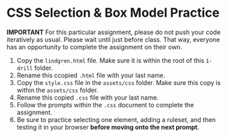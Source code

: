 # CSS Selection & Box Model Practice

**IMPORTANT** For this particular assignment, please do not push your code iteratively as usual. Please wait until just before class. That way, everyone has an opportunity to complete the assignment on their own.

1. Copy the `lindgren.html` file. Make sure it is within the root of this `1-drill` folder.
2. Rename this ccopied `.html` file with your last name.
3. Copy the `style.css` file in the `assets/css` folder. Make sure this copy is within the `assets/css` folder.
4. Rename this copied `.css` file with your last name.
5. Follow the prompts within the `.css` document to complete the assignment.
6. Be sure to practice selecting one element, adding a ruleset, and then testing it in your browser **before moving onto the next prompt**.
